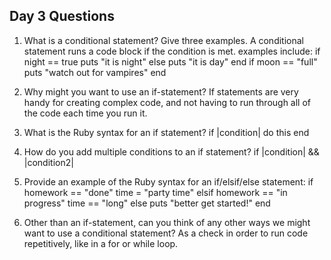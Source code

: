 ## Day 3 Questions

1. What is a conditional statement? Give three examples.
  A conditional statement runs a code block if the condition is met.
  examples include:
     if night == true
       puts "it is night"
     else
       puts "it is day"
     end
     if moon == "full"
       puts "watch out for vampires"
     end

1. Why might you want to use an if-statement?
  If statements are very handy for creating complex code, and not having to run through all of the code each time you run it.
1. What is the Ruby syntax for an if statement?
    if |condition|
      do this
    end
1. How do you add multiple conditions to an if statement?
    if |condition| && |condition2|

1. Provide an example of the Ruby syntax for an if/elsif/else statement:
    if homework == "done"
      time = "party time"
    elsif homework == "in progress"
      time == "long"
    else
      puts "better get started!"
    end
1. Other than an if-statement, can you think of any other ways we might want to use a conditional statement?
    As a check in order to run code repetitively, like in a for or while loop.
